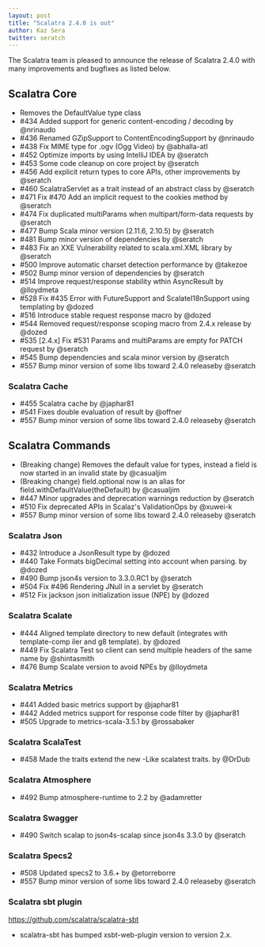 ```yaml
---
layout: post
title: "Scalatra 2.4.0 is out"
author: Kaz Sera
twitter: seratch
---
```


The Scalatra team is pleased to announce the release of Scalatra 2.4.0 with many improvements and bugfixes as listed below.

## Scalatra Core

* Removes the DefaultValue type class
* #434 Added support for generic content-encoding / decoding by @nrinaudo
* #436 Renamed GZipSupport to ContentEncodingSupport by @nrinaudo
* #438 Fix MIME type for .ogv (Ogg Video) by @abhalla-atl
* #452 Optimize imports by using IntelliJ IDEA by @seratch
* #453 Some code cleanup on core project by @seratch
* #456 Add explicit return types to core APIs, other improvements by @seratch
* #460 ScalatraServlet as a trait instead of an abstract class by @seratch
* #471 Fix #470 Add an implicit request to the cookies method by @seratch
* #474 Fix duplicated multiParams when multipart/form-data requests by @seratch
* #477 Bump Scala minor version (2.11.6, 2.10.5)  by @seratch
* #481 Bump minor version of dependencies by @seratch
* #483 Fix an XXE Vulnerability related to scala.xml.XML library by @seratch
* #500 Improve automatic charset detection performance by @takezoe
* #502 Bump minor version of dependencies by @seratch
* #514 Improve request/response stability wthin AsyncResult by @lloydmeta
* #528 Fix #435 Error with FutureSupport and ScalateI18nSupport using templating by @dozed
* #516 Introduce stable request response macro by @dozed
* #544 Removed request/response scoping macro from 2.4.x release by @dozed
* #535 [2.4.x] Fix #531 Params and multiParams are empty for PATCH request by @seratch
* #545 Bump dependencies and scala minor version by @seratch
* #557 Bump minor version of some libs toward 2.4.0 releaseby @seratch

### Scalatra Cache

* #455 Scalatra cache by @japhar81
* #541 Fixes double evaluation of result by @offner
* #557 Bump minor version of some libs toward 2.4.0 releaseby @seratch

## Scalatra Commands

* (Breaking change) Removes the default value for types, instead a field is now started in an invalid state by @casualjim
* (Breaking change) field.optional now is an alias for field.withDefaultValue(theDefault) by @casualjim
* #447 Minor upgrades and deprecation warnings reduction by @seratch
* #510 Fix deprecated APIs in Scalaz's ValidationOps by @xuwei-k
* #557 Bump minor version of some libs toward 2.4.0 releaseby @seratch

### Scalatra Json

* #432 Introduce a JsonResult type by @dozed
* #440 Take Formats bigDecimal setting into account when parsing. by @dozed
* #490 Bump json4s version to 3.3.0.RC1 by @seratch
* #504 Fix #496 Rendering JNull in a servlet by @seratch
* #512 Fix jackson json initialization issue (NPE) by @dozed

### Scalatra Scalate

* #444 Aligned template directory to new default (integrates with template-comp iler and g8 template). by @dozed
* #449 Fix Scalatra Test so client can send multiple headers of the same name by @shintasmith
* #476 Bump Scalate version to avoid NPEs by @lloydmeta

### Scalatra Metrics

* #441 Added basic metrics support by @japhar81
* #442 Added metrics support for response code filter by @japhar81
* #505 Upgrade to metrics-scala-3.5.1 by @rossabaker

### Scalatra ScalaTest

* #458 Made the traits extend the new -Like scalatest traits. by @DrDub

### Scalatra Atmosphere

* #492 Bump atmosphere-runtime to 2.2 by @adamretter

### Scalatra Swagger

* #490 Switch scalap to json4s-scalap since json4s 3.3.0 by @seratch

### Scalatra Specs2

* #508 Updated specs2 to 3.6.+ by @etorreborre
* #557 Bump minor version of some libs toward 2.4.0 releaseby @seratch

### Scalatra sbt plugin

https://github.com/scalatra/scalatra-sbt

* scalatra-sbt has bumped xsbt-web-plugin version to version 2.x.


